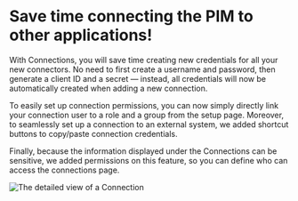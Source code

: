 # Save time connecting the PIM to other applications!

With Connections, you will save time creating new credentials for all your new connectors. No need to first create a username and password, then generate a client ID and a secret — instead, all credentials will now be
automatically created when adding a new connection.

To easily set up connection permissions, you can now simply directly link your connection user to a role and a group from the setup page. Moreover, to seamlessly set up a connection to an external system, we added shortcut buttons to copy/paste connection credentials.

Finally, because the information displayed under the Connections can be sensitive, we added permissions on this feature, so you can define who can access the connections page. 

![The detailed view of a Connection](../img/Connections_salesforce.png)
